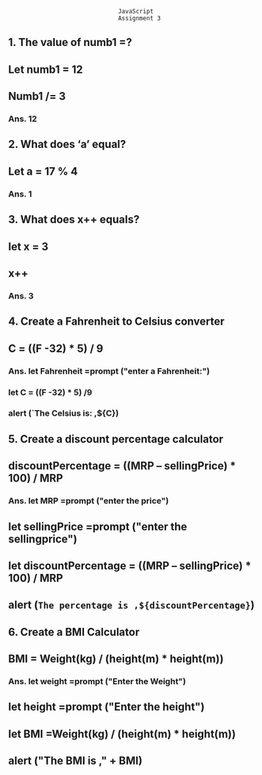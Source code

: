                                    JavaScript
                                   Assignment 3

## 1. The value of numb1 =?
## Let numb1 = 12
## Numb1 /= 3

### Ans. 12

## 2.  What does ‘a’ equal?
## Let a = 17 % 4

### Ans. 1

## 3. What does x++ equals?
## let x = 3
## x++

### Ans. 3

## 4. Create a Fahrenheit to Celsius converter
## C = ((F -32) * 5) / 9

### Ans. let Fahrenheit =prompt ("enter a     Fahrenheit:")
 ###      let  C = ((F -32) * 5) /9
 ### alert (`The Celsius is: ,${C})


## 5. Create a discount percentage calculator
## discountPercentage = ((MRP – sellingPrice) * 100) / MRP

### Ans. let MRP =prompt ("enter the price")  
##    let sellingPrice =prompt ("enter the sellingprice")

##  let   discountPercentage = ((MRP – sellingPrice) * 100) / MRP

##      alert (`The percentage is ,${discountPercentage}`)

      


## 6. Create a BMI Calculator 
## BMI = Weight(kg) / (height(m) * height(m))

### Ans. let weight =prompt ("Enter the Weight")

   ##        let height =prompt ("Enter the height")

##           let BMI =Weight(kg) / (height(m) * height(m))

  ##         alert ("The BMI is ," + BMI)
